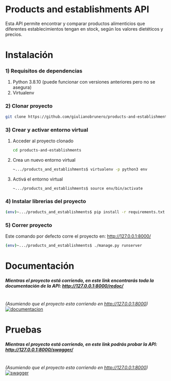 # Products and establishments API
Esta API permite encontrar y comparar productos alimenticios que diferentes establecimientos tengan en stock, según los valores dietéticos y precios.

# Instalación
### 1) Requisitos de dependencias
1) Python 3.8.10 (puede funcionar con versiones anteriores pero no se asegura)
2) Virtualenv

### 2) Clonar proyecto
```sh
git clone https://github.com/giulianobrunero/products-and-establishments.git
```

### 3) Crear y activar entorno virtual
1) Acceder al proyecto clonado
    ```sh
    cd products-and-establishments
    ```

2) Crea un nuevo entorno virtual
    ```sh
    ~.../products_and_establishments$ virtualenv -p python3 env
    ```

2) Activá el entorno virtual
    ```sh
    ~.../products_and_establishments$ source env/bin/activate
    ```

### 4) Instalar librerias del proyecto
```sh
(env)~.../products_and_establishments$ pip install -r requirements.txt
```

### 5) Correr proyecto
Este comando por defecto corre el proyecto en: http://127.0.0.1:8000/
```sh
(env)~.../products_and_establishments$ ./manage.py runserver
```

# Documentación
##### Mientras el proyecto está corriendo, en este link encontrarás toda la documentación de la API: **http://127.0.0.1:8000/redoc/**
#
*(Asumiendo que el proyecto esta corriendo en http://127.0.0.1:8000)*
[![documentacion](https://i.ibb.co/9q9093H/Captura-de-pantalla-de-2022-07-05-20-35-55.png)](http://127.0.0.1:8000/redoc/)

# Pruebas
##### Mientras el proyecto está corriendo, en este link podrás probar la API: **http://127.0.0.1:8000/swagger/**
#
*(Asumiendo que el proyecto esta corriendo en http://127.0.0.1:8000)*
[![swagger](https://i.ibb.co/VmCJW4k/Captura-de-pantalla-de-2022-07-05-20-48-24.png)](http://127.0.0.1:8000/swagger/)

